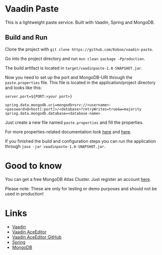 # Vaadin Paste

This is a lightweight paste service. Built with Vaadin, Spring and MongoDB.

## Build and Run

Clone the project with `git clone https://github.com/Koboo/vaadin-paste`.

Go into the project directory and run `mvn clean package -Pproduction`.

The build artifact is located in `target/vaadinpaste-1.0-SNAPSHOT.jar`.

Now you need to set up the port and MongoDB-URI through the `paste.properties` file. This file is located in the application/project directory and looks like this:
````
server.port=${PORT:<your port>}

spring.data.mongodb.uri=mongodb+srv://<username>:<password>@<host[:port]>/<database>?retryWrites=true&w=majority
spring.data.mongodb.database=<database-name>
````
Just create a new file named `paste.properties` and fill the properties.

For more properties-related documentation look [here](https://www.baeldung.com/spring-properties-file-outside-jar) and [here](https://stackoverflow.com/questions/23515295/spring-boot-and-how-to-configure-connection-details-to-mongodb/34373673#34373673).

If you finished the build and configuration steps you can run the application through `java -jar vaadinpaste-1.0-SNAPSHOT.jar`.

# Good to know

You can get a free MongoDB Atlas Cluster. Just register an account [here](https://www.mongodb.com/atlas/database).

Please note: These are only for testing or demo purposes and should not be used in production!

# Links
- [Vaadin](https://vaadin.com/)
- [Vaadin AceEditor](https://vaadin.com/directory/component/ace)
- [Vaadin AceEditor GitHub](https://github.com/F0rce/ace)
- [Spring](https://spring.io/) 
- [MongoDB](https://www.mongodb.com/)